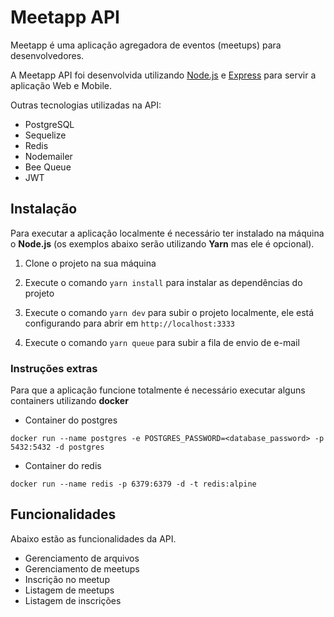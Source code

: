 # Meetapp API

Meetapp é uma aplicação agregadora de eventos (meetups) para desenvolvedores.

A Meetapp API foi desenvolvida utilizando [Node.js](https://nodejs.org) e [Express](https://expressjs.com) para servir a aplicação Web e Mobile.

Outras tecnologias utilizadas na API:
* PostgreSQL
* Sequelize
* Redis
* Nodemailer
* Bee Queue
* JWT

## Instalação

Para executar a aplicação localmente é necessário ter instalado na máquina o **Node.js** (os exemplos abaixo serão utilizando **Yarn** mas ele é opcional).

1. Clone o projeto na sua máquina

2. Execute o comando `yarn install` para instalar as dependências do projeto

3. Execute o comando `yarn dev` para subir o projeto localmente, ele está configurando para abrir em `http://localhost:3333`

4. Execute o comando `yarn queue` para subir a fila de envio de e-mail

### Instruções extras

Para que a aplicação funcione totalmente é necessário executar alguns containers utilizando **docker**

* Container do postgres

```docker run --name postgres -e POSTGRES_PASSWORD=<database_password> -p 5432:5432 -d postgres```

* Container do redis

```docker run --name redis -p 6379:6379 -d -t redis:alpine```

## Funcionalidades

Abaixo estão as funcionalidades da API.

* Gerenciamento de arquivos
* Gerenciamento de meetups
* Inscrição no meetup
* Listagem de meetups
* Listagem de inscrições

